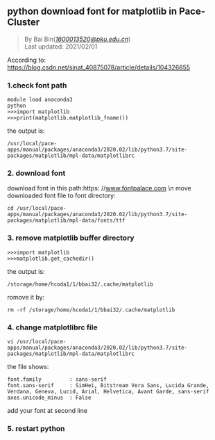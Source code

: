 ## python download font for matplotlib in Pace-Cluster
> By Bai Bin(*1600013520@pku.edu.cn*)\
> Last updated: 2021/02/01

According to: https://blog.csdn.net/sinat_40875078/article/details/104326855
### 1.check font path
```
module load anaconda3
python
>>>import matplotlib    
>>>print(matplotlib.matplotlib_fname())
```
the output is:
```
/usr/local/pace-apps/manual/packages/anaconda3/2020.02/lib/python3.7/site-packages/matplotlib/mpl-data/matplotlibrc
```
### 2. download font
download font in this path:https: //www.fontpalace.com \n
move downloaded font file to font directory:
```
cd /usr/local/pace-apps/manual/packages/anaconda3/2020.02/lib/python3.7/site-packages/matplotlib/mpl-data/fonts/ttf
```

### 3. remove matplotlib buffer directory
```
>>>import matplotlib
>>>matplotlib.get_cachedir()
```
the output is:
```
/storage/home/hcoda1/1/bbai32/.cache/matplotlib
```
romove it by:
```
rm -rf /storage/home/hcoda1/1/bbai32/.cache/matplotlib
```
### 4. change matplotlibrc file
```
vi /usr/local/pace-apps/manual/packages/anaconda3/2020.02/lib/python3.7/site-packages/matplotlib/mpl-data/matplotlibrc
```
the file shows:
```
font.family         : sans-serif      
font.sans-serif     : SimHei, Bitstream Vera Sans, Lucida Grande, Verdana, Geneva, Lucid, Arial, Helvetica, Avant Garde, sans-serif  
axes.unicode_minus  : False
```
add your font at second line
### 5. restart python
